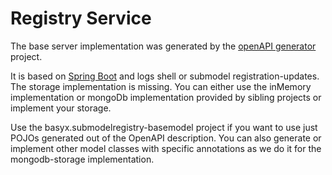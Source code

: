 # Registry Service

The base server implementation was generated by the [openAPI generator](https://github.com/OpenAPITools/openapi-generator/tree/master/modules/openapi-generator-maven-plugin) project.  

It is based on [Spring Boot](https://spring.io/projects/spring-boot) and logs shell or submodel registration-updates. The storage implementation is missing. You can either use the inMemory implementation or mongoDb implementation provided by sibling projects or implement your storage.

Use the basyx.submodelregistry-basemodel project if you want to use just POJOs generated out of the OpenAPI description. You can also generate or implement other model classes with specific annotations as we do it for the mongodb-storage implementation.